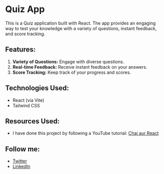 # Quiz App

This is a Quiz application built with React. The app provides an engaging way to test your knowledge with a variety of questions, instant feedback, and score tracking.

## Features:

1. **Variety of Questions:** Engage with diverse questions.
2. **Real-time Feedback:** Receive instant feedback on your answers.
3. **Score Tracking:** Keep track of your progress and scores.

## Technologies Used:

- React (via Vite)
- Tailwind CSS

## Resources Used:

- I have done this project by following a YouTube tutorial: [Chai aur React](https://www.youtube.com/watch?v=6KQeopPE36I)

## Follow me:

- [Twitter]([https://twitter.com/yourusername](https://x.com/65_vinay))
- [LinkedIn](https://www.linkedin.com/in/vinay-rajaikar-828274305/)
